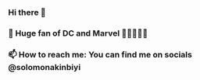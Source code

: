 ### Hi there 👋

### 👯 Huge fan of DC and Marvel 🦸‍♂️🦸‍♀️😎
### 📫 How to reach me: You can find me on socials @solomonakinbiyi
<!--
**solomonakinbiyi/solomonakinbiyi** is a ✨ _special_ ✨ repository because its `README.md` (this file) appears on your GitHub profile.

Here are some ideas to get you started:

- 🔭 I’m currently working on some interesting applications
- 🌱 I’m currently learning Devops and Microservices
- 👯 I’m looking to collaborate on cool projects 🛠
- 💬 Ask me about building new ideas and projects that could change the world!😀
- 📫 How to reach me: You can find me on LinkedIn and Twitter @solomonakinbiyi
- ⚡ Fun fact: I'm a huge fan of DC and Marvel 🦸‍♂️🦸‍♀️😎
-->
